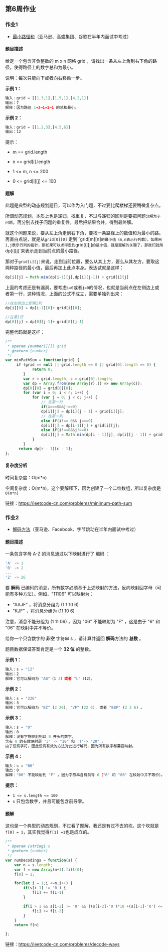## 第6周作业

### 作业1

- [最小路径和](https://leetcode-cn.com/problems/minimum-path-sum/)（亚马逊、高盛集团、谷歌在半年内面试中考过）

#### 题目描述

给定一个包含非负整数的 m x n 网格 grid ，请找出一条从左上角到右下角的路径，使得路径上的数字总和为最小。

说明：每次只能向下或者向右移动一步。

 

**示例 1：**

```js
输入：grid = [[1,3,1],[1,5,1],[4,2,1]]
输出：7
解释：因为路径 1→3→1→1→1 的总和最小。
```


**示例 2：**

```js
输入：grid = [[1,2,3],[4,5,6]]
输出：12
```


提示：

- m == grid.length

- n == grid[i].length

- 1 <= m, n <= 200

- 0 <= grid[i][j] <= 100

  


#### 题解

此题是典型的动态规划题目，可以作为入门题，不过要比爬楼梯还要稍微复杂点。

所谓动态规划，本质上也是递归，找重复，不过与递归的区别是要把问题`分解为子问题`，再分别去找子问题的重复性，最后把结果合并，得到最终解。

就这个问题来说，要从左上角走到右下角，要找一条路径上的数值和为最小的路。再直白点说，就是从`grid[0][0]` 走到``grid[m][n]`的最小值（m,n表示行列数）。如果用i,j表示行列的指针，那如果可以求得走到`grid[i][j]`的最小值，就是题解的关键了，那我们就用`dp[i][j]`来表示走到当前点的最小路径。

那对于`grid[i][j]`来说，走到当前位置，要么从其上方，要么从其左方，要取这两种路径的最小值，最后再加上此点本身。表达试就是这样：

```js
dp[i][j] = Math.min(dp[i-1][j],dp[i][j-1]) + grid[i][j]
```

上面的考虑还是有漏洞，要考虑`i=0`或者`j=0`的情况，也就是当前点在左侧边上或者第一行，这种情况，上面的公式不成立，需要单独列出来：

```js
//在左侧边上即第1列
dp[i][0] = dp[i-1][0]+ grid[i][0];

//在第1行
dp[0][j] = dp[0][j-1]+ grid[0][j-1]
```

完整代码就是这样：

```js
/**
 * @param {number[][]} grid
 * @return {number}
 */
var minPathSum = function(grid) {
     if (grid == null || grid.length == 0 || grid[0].length == 0) {
            return 0;
        }
        var r = grid.length, c = grid[0].length;
        var dp = Array.from(new Array(r),() => new Array(c));
        dp[0][0] = grid[0][0];
        for (var i = 0; i < r; i++) {
            for (var j = 0; j < c; j++) {
                // 在第一行
                if(i===0&&j!==0)
                dp[i][j] = dp[i][j - 1] + grid[i][j];
                // 在第一列
                else if(i!== 0&& j===0)
                dp[i][j] = dp[i-1][j] + grid[i][j];
                else if(i!==0&&j!==0)
                dp[i][j] = Math.min(dp[i - 1][j], dp[i][j - 1]) + grid[i][j];
            }
        }
      return dp[r - 1][c - 1];
};
```

#### 复杂度分析

时间复杂度：O(m*n)

空间复杂度：O(m*n)，这个要解释下，因为创建了一个二维数组，所以复杂度是`O(m*n)`

链接：https://leetcode-cn.com/problems/minimum-path-sum



### 作业2

- [解码方法](https://leetcode-cn.com/problems/decode-ways)（亚马逊、Facebook、字节跳动在半年内面试中考过）

#### 题目描述

一条包含字母 A-Z 的消息通过以下映射进行了 编码 ：

```js
'A' -> 1
'B' -> 2
...
'Z' -> 26
```


要 **解码** 已编码的消息，所有数字必须基于上述映射的方法，反向映射回字母（可能有多种方法）。例如，"11106" 可以映射为：

- "AAJF" ，将消息分组为 (1 1 10 6)
- "KJF" ，将消息分组为 (11 10 6)

注意，消息不能分组为  (1 11 06) ，因为 "06" 不能映射为 "F" ，这是由于 "6" 和 "06" 在映射中并不等价。

给你一个只含数字的 **非空** 字符串 s ，请计算并返回 **解码**方法的 **总数** 。

题目数据保证答案肯定是一个 **32 位** 的整数。

 

**示例 1：**

```js
输入：s = "12"
输出：2
解释：它可以解码为 "AB"（1 2）或者 "L"（12）。
```


**示例 2：**

```js
输入：s = "226"
输出：3
解释：它可以解码为 "BZ" (2 26), "VF" (22 6), 或者 "BBF" (2 2 6) 。
```


**示例 3：**

```js
输入：s = "0"
输出：0
解释：没有字符映射到以 0 开头的数字。
含有 0 的有效映射是 'J' -> "10" 和 'T'-> "20" 。
由于没有字符，因此没有有效的方法对此进行解码，因为所有数字都需要映射。
```

**示例 4：**

```js
输入：s = "06"
输出：0
解释："06" 不能映射到 "F" ，因为字符串含有前导 0（"6" 和 "06" 在映射中并不等价）。
```



**提示：**

- `1 <= s.length <= 100`
- `s` 只包含数字，并且可能包含前导零。



#### 题解

这也是一个典型的动态规划，不过看了题解，我还是有过不去的坎。这个坎就是`f[0] = 1`，其实我觉得`f[1] =1`也是成立的。



```js
/**
 * @param {string} s
 * @return {number}
 */
var numDecodings = function(s) {
    var n = s.length;
    var f = new Array(n+1).fill(0);
    f[0] = 1;

    for(let i = 1;i <=n;i++) {
        if(s[i-1] != '0') {
            f[i] += f[i-1]
        }

        if(i > 1 && s[i-2] != '0' && ((s[i-2]-'0')*10 +(s[i-1]-'0') <= 26)) {
            f[i] += f[i-2]
        }
    }
    return f[n]

};
```



链接：https://leetcode-cn.com/problems/decode-ways
